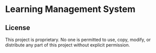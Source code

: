 # Learning Management System


## License
This project is proprietary. No one is permitted to use, copy, modify, or distribute any part of this project without explicit permission.
